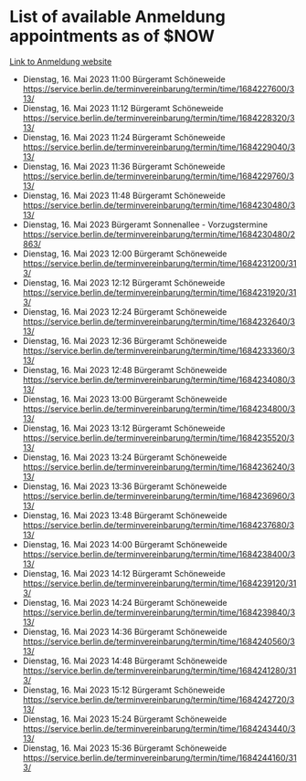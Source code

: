 # List of available Anmeldung appointments as of $NOW
[Link to Anmeldung website](https://service.berlin.de/terminvereinbarung/termin/tag.php?termin=1&anliegen[]=120686&dienstleisterlist=122210,122217,327316,122219,327312,122227,327314,122231,327346,122243,327348,122254,122252,329742,122260,329745,122262,329748,122271,327278,122273,327274,122277,327276,330436,122280,327294,122282,327290,122284,327292,122291,327270,122285,327266,122286,327264,122296,327268,150230,329760,122297,327286,122294,327284,122312,329763,122314,329775,122304,327330,122311,327334,122309,327332,317869,122281,327352,122279,329772,122283,122276,327324,122274,327326,122267,329766,122246,327318,122251,327320,122257,327322,122208,327298,122226,327300&herkunft=http%3A%2F%2Fservice.berlin.de%2Fdienstleistung%2F120686%2F)
- Dienstag, 16. Mai 2023 11:00 Bürgeramt Schöneweide https://service.berlin.de/terminvereinbarung/termin/time/1684227600/313/
- Dienstag, 16. Mai 2023 11:12 Bürgeramt Schöneweide https://service.berlin.de/terminvereinbarung/termin/time/1684228320/313/
- Dienstag, 16. Mai 2023 11:24 Bürgeramt Schöneweide https://service.berlin.de/terminvereinbarung/termin/time/1684229040/313/
- Dienstag, 16. Mai 2023 11:36 Bürgeramt Schöneweide https://service.berlin.de/terminvereinbarung/termin/time/1684229760/313/
- Dienstag, 16. Mai 2023 11:48 Bürgeramt Schöneweide https://service.berlin.de/terminvereinbarung/termin/time/1684230480/313/
- Dienstag, 16. Mai 2023  Bürgeramt Sonnenallee - Vorzugstermine https://service.berlin.de/terminvereinbarung/termin/time/1684230480/2863/
- Dienstag, 16. Mai 2023 12:00 Bürgeramt Schöneweide https://service.berlin.de/terminvereinbarung/termin/time/1684231200/313/
- Dienstag, 16. Mai 2023 12:12 Bürgeramt Schöneweide https://service.berlin.de/terminvereinbarung/termin/time/1684231920/313/
- Dienstag, 16. Mai 2023 12:24 Bürgeramt Schöneweide https://service.berlin.de/terminvereinbarung/termin/time/1684232640/313/
- Dienstag, 16. Mai 2023 12:36 Bürgeramt Schöneweide https://service.berlin.de/terminvereinbarung/termin/time/1684233360/313/
- Dienstag, 16. Mai 2023 12:48 Bürgeramt Schöneweide https://service.berlin.de/terminvereinbarung/termin/time/1684234080/313/
- Dienstag, 16. Mai 2023 13:00 Bürgeramt Schöneweide https://service.berlin.de/terminvereinbarung/termin/time/1684234800/313/
- Dienstag, 16. Mai 2023 13:12 Bürgeramt Schöneweide https://service.berlin.de/terminvereinbarung/termin/time/1684235520/313/
- Dienstag, 16. Mai 2023 13:24 Bürgeramt Schöneweide https://service.berlin.de/terminvereinbarung/termin/time/1684236240/313/
- Dienstag, 16. Mai 2023 13:36 Bürgeramt Schöneweide https://service.berlin.de/terminvereinbarung/termin/time/1684236960/313/
- Dienstag, 16. Mai 2023 13:48 Bürgeramt Schöneweide https://service.berlin.de/terminvereinbarung/termin/time/1684237680/313/
- Dienstag, 16. Mai 2023 14:00 Bürgeramt Schöneweide https://service.berlin.de/terminvereinbarung/termin/time/1684238400/313/
- Dienstag, 16. Mai 2023 14:12 Bürgeramt Schöneweide https://service.berlin.de/terminvereinbarung/termin/time/1684239120/313/
- Dienstag, 16. Mai 2023 14:24 Bürgeramt Schöneweide https://service.berlin.de/terminvereinbarung/termin/time/1684239840/313/
- Dienstag, 16. Mai 2023 14:36 Bürgeramt Schöneweide https://service.berlin.de/terminvereinbarung/termin/time/1684240560/313/
- Dienstag, 16. Mai 2023 14:48 Bürgeramt Schöneweide https://service.berlin.de/terminvereinbarung/termin/time/1684241280/313/
- Dienstag, 16. Mai 2023 15:12 Bürgeramt Schöneweide https://service.berlin.de/terminvereinbarung/termin/time/1684242720/313/
- Dienstag, 16. Mai 2023 15:24 Bürgeramt Schöneweide https://service.berlin.de/terminvereinbarung/termin/time/1684243440/313/
- Dienstag, 16. Mai 2023 15:36 Bürgeramt Schöneweide https://service.berlin.de/terminvereinbarung/termin/time/1684244160/313/
